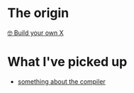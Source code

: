 # The origin

[🤓 Build your own X](https://github.com/danistefanovic/build-your-own-x)

# What I've picked up

- [something about the compiler](./compiler)
